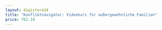 ```yaml
---
layout: digistore24
title: "Konfliktnavigator: Videokurs für außergewöhnliche Familien"
price: 762.19
---
```

